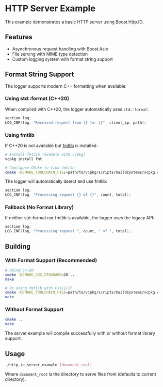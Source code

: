 # HTTP Server Example

This example demonstrates a basic HTTP server using Boost.Http.IO.

## Features

- Asynchronous request handling with Boost.Asio
- File serving with MIME type detection
- Custom logging system with format string support

## Format String Support

The logger supports modern C++ formatting when available:

### Using std::format (C++20)
When compiled with C++20, the logger automatically uses `std::format`:
```cpp
section log;
LOG_INF(log, "Received request from {} for {}", client_ip, path);
```

### Using fmtlib
If C++20 is not available but [fmtlib](https://github.com/fmtlib/fmt) is installed:
```bash
# Install fmtlib (example with vcpkg)
vcpkg install fmt

# Configure CMake to find fmtlib
cmake -DCMAKE_TOOLCHAIN_FILE=path/to/vcpkg/scripts/buildsystems/vcpkg.cmake ..
```

The logger will automatically detect and use fmtlib:
```cpp
section log;
LOG_INF(log, "Processing request {} of {}", count, total);
```

### Fallback (No Format Library)
If neither std::format nor fmtlib is available, the logger uses the legacy API:
```cpp
section log;
LOG_INF(log, "Processing request ", count, " of ", total);
```

## Building

### With Format Support (Recommended)
```bash
# Using C++20
cmake -DCMAKE_CXX_STANDARD=20 ..
make

# Or using fmtlib with C++11/17
cmake -DCMAKE_TOOLCHAIN_FILE=path/to/vcpkg/scripts/buildsystems/vcpkg.cmake ..
make
```

### Without Format Support
```bash
cmake ..
make
```

The server example will compile successfully with or without format library support.

## Usage

```bash
./http_io_server_example [document_root]
```

Where `document_root` is the directory to serve files from (defaults to current directory).
